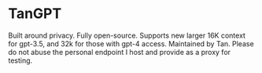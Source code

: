 # TanGPT

Built around privacy. Fully open-source. Supports new larger 16K context for gpt-3.5, and 32k for those with gpt-4 access.
Maintained by Tan.
Please do not abuse the personal endpoint I host and provide as a proxy for testing.